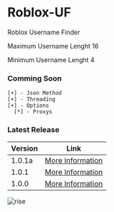 # Roblox-UF
Roblox Username Finder 

Maximum Username Lenght 16

Minimum Username Lenght 4

### Comming Soon
```
[+] - Json Method
[+] - Threading
[+] - Options
  [*] - Proxys
  ```

### Latest Release

Version | Link
------------ | -------------
1.0.1a | [More Information](https://github.com/RisingCodes/Roblox-UF/releases/tag/1.0.1a "1.0.1a")
1.0.1 | [More Information](https://github.com/HellFire0x/Roblox-UF/releases/tag/1.0.1 "1.0.1")
1.0.0 | [More Information](https://github.com/HellFire0x/Roblox-UF/releases/tag/1.0.0 "1.0.0")

![rise](https://user-images.githubusercontent.com/70346064/97929353-93865200-1d43-11eb-8317-afd9b88cea49.png)


